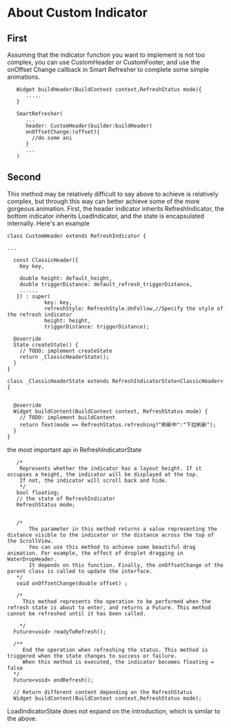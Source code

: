 # About Custom Indicator

## First
Assuming that the indicator function you want to implement is not too complex, you can use CustomHeader or CustomFooter, and use the onOffset Change
 callback in Smart Refresher to complete some simple animations.

```
   Widget buildHeader(BuildContext context,RefreshStatus mode){
      .....
   }

   SmartRefresher(
      ...
      header: CustomHeader(builder:buildHeader)
      onOffsetChange:(offset){
        //do some ani
      }
      ...
   )

```

## Second
This method may be relatively difficult to say above to achieve is relatively complex, but through this way can better achieve some of the more gorgeous animation.
First, the header indicator inherits RefreshIndicator, the bottom indicator inherits LoadIndicator, and the state is encapsulated internally.
Here's an example

```
class CustomHeader extends RefreshIndicator {

...

  const ClassicHeader({
    Key key,

    double height: default_height,
    double triggerDistance: default_refresh_triggerDistance,
    ......
   }) : super(
            key: key,
            refreshStyle: RefreshStyle.UnFollow,//Specify the style of the refresh indicator
            height: height,
            triggerDistance: triggerDistance);

  @override
  State createState() {
    // TODO: implement createState
    return _ClassicHeaderState();
  }
}

class _ClassicHeaderState extends RefreshIndicatorState<ClassicHeader> {


  @override
  Widget buildContent(BuildContext context, RefreshStatus mode) {
    // TODO: implement buildContent
    return Text(mode == RefreshStatus.refreshing?"刷新中":"下拉刷新");
  }
}
```

 the most important api in RefreshIndicatorState

```
   /*
  	Represents whether the indicator has a layout height. If it occupies a height, the indicator will be displayed at the top.
  	If not, the indicator will scroll back and hide.
    */
   bool floating;
   // the state of RefreshIndicator
   RefreshStatus mode;


   /*
       The parameter in this method returns a value representing the distance visible to the indicator or the distance across the top of the ScrollView.
       You can use this method to achieve some beautiful drag animation. For example, the effect of droplet dragging in WaterDropHeader.
       It depends on this function. Finally, the onOffsetChange of the parent class is called to update the interface.
   */
   void onOffsetChange(double offset) ;

   /*
     This method represents the operation to be performed when the refresh state is about to enter, and returns a Future. This method cannot be refreshed until it has been called.

    */
  Future<void> readyToRefresh();

  /**
     End the operation when refreshing the status. This method is triggered when the state changes to success or failure.
     When this method is executed, the indicator becomes floating = false
  */
  Future<void> endRefresh();

  // Return different content depending on the RefreshStatus
  Widget buildContent(BuildContext context,RefreshStatus mode);

```


LoadIndicatorState does not expand on the introduction, which is similar to the above.


